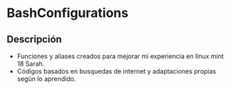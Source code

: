# BashConfigurations

## Descripción
- Funciones y aliases creados para mejorar mi experiencia en linux mint 18 Sarah.
- Códigos basados en busquedas de internet y adaptaciones propias según lo aprendido.
